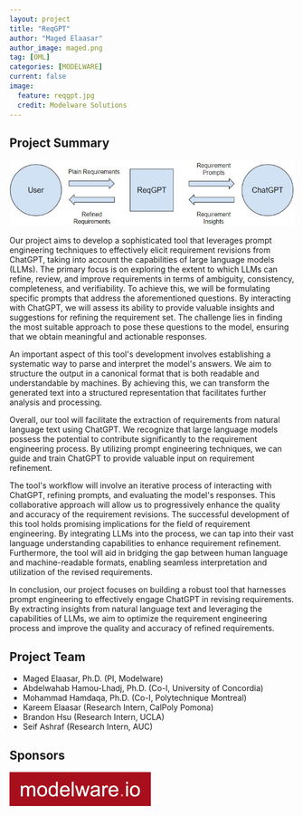 ```yaml
---
layout: project
title: "ReqGPT"
author: "Maged Elaasar"
author_image: maged.png
tag: [OML]
categories: [MODELWARE]
current: false
image:
  feature: reqgpt.jpg
  credit: Modelware Solutions
---
```


## Project Summary

![diagram](/assets/img/reqGPTdiagram.JPG)

 
Our project aims to develop a sophisticated tool that leverages prompt engineering techniques to effectively elicit requirement revisions from ChatGPT, taking into account the capabilities of large language models (LLMs). The primary focus is on exploring the extent to which LLMs can refine, review, and improve requirements in terms of ambiguity, consistency, completeness, and verifiability. To achieve this, we will be formulating specific prompts that address the aforementioned questions. By interacting with ChatGPT, we will assess its ability to provide valuable insights and suggestions for refining the requirement set. The challenge lies in finding the most suitable approach to pose these questions to the model, ensuring that we obtain meaningful and actionable responses.

An important aspect of this tool's development involves establishing a systematic way to parse and interpret the model's answers. We aim to structure the output in a canonical format that is both readable and understandable by machines. By achieving this, we can transform the generated text into a structured representation that facilitates further analysis and processing.

Overall, our tool will facilitate the extraction of requirements from natural language text using ChatGPT. We recognize that large language models possess the potential to contribute significantly to the requirement engineering process. By utilizing prompt engineering techniques, we can guide and train ChatGPT to provide valuable input on requirement refinement.

The tool's workflow will involve an iterative process of interacting with ChatGPT, refining prompts, and evaluating the model's responses. This collaborative approach will allow us to progressively enhance the quality and accuracy of the requirement revisions. The successful development of this tool holds promising implications for the field of requirement engineering. By integrating LLMs into the process, we can tap into their vast language understanding capabilities to enhance requirement refinement. Furthermore, the tool will aid in bridging the gap between human language and machine-readable formats, enabling seamless interpretation and utilization of the revised requirements.

In conclusion, our project focuses on building a robust tool that harnesses prompt engineering to effectively engage ChatGPT in revising requirements. By extracting insights from natural language text and leveraging the capabilities of LLMs, we aim to optimize the requirement engineering process and improve the quality and accuracy of refined requirements.

## Project Team

- Maged Elaasar, Ph.D. (PI, Modelware)
- Abdelwahab Hamou-Lhadj, Ph.D. (Co-I, University of Concordia)
- Mohammad Hamdaqa, Ph.D. (Co-I, Polytechnique Montreal)
- Kareem Elaasar (Research Intern, CalPoly Pomona)
- Brandon Hsu (Research Intern, UCLA)
- Seif Ashraf (Research Intern, AUC)

## Sponsors

[![Modelware](/assets/img/modelware.png)](https://modelware.io/)

